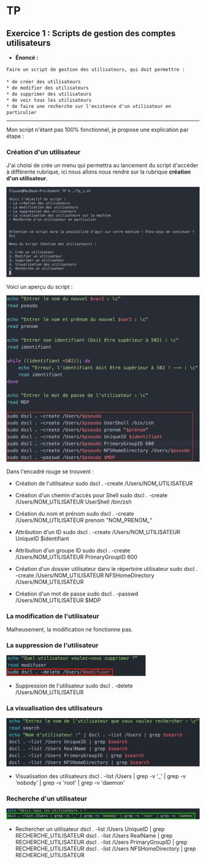 # TP

## Exercice 1 : Scripts de gestion des comptes utilisateurs

* **Énoncé :**

```
Faire un script de gestion des utilisateurs, qui doit permettre :

* de créer des utilisateurs
* de modifier des utilisateurs
* de supprimer des utilisateurs
* de voir tous les utilisateurs
* de faire une recherche sur l'existence d'un utilisateur en particulier
```
-----------------

Mon script n'étant pas 100% fonctionnel, je propose une explication par étape :

### Création d'un utilisateur

J'ai choisi de crée un menu qui permettra au lancement du script d'accéder à différente rubrique, ici nous allons nous rendre sur la rubrique **création d'un utilisateur**.

![Tp1_0](https://github.com/ByMSRT/Shell/blob/main/Images/Tp1_0.png)

Voici un aperçu du script : 

![Tp1_1](https://github.com/ByMSRT/Shell/blob/main/Images/Tp1_1.png)


Dans l'encadré rouge se trouvent :

* Création de l'utilisateur
        sudo dscl . -create /Users/NOM_UTILISATEUR

* Création d'un chemin d'accès pour Shell
        sudo dscl . -create /Users/NOM_UTILISATEUR UserShell /bin/zsh

* Création du nom et prénom
        sudo dscl . -create /Users/NOM_UTILISATEUR prenom "NOM_PRENOM_"

* Attribution d'un ID
        sudo dscl . -create /Users/NOM_UTILISATEUR UniqueID $identifiant

* Attribution d'un groupe ID
        sudo dscl . -create /Users/NOM_UTILISATEUR PrimaryGroupID 600

* Création d'un dossier utilisateur dans le répertoire utilisateur
        sudo dscl . -create /Users/NOM_UTILISATEUR NFSHomeDirectory /Users/NOM_UTILISATEUR

* Création d'un mot de passe
        sudo dscl . -passwd /Users/NOM_UTILISATEUR $MDP


### La modification de l'utilisateur

Malheusement, la modification ne fonctionne pas.

### La suppression de l'utilisateur

![Tp1_2](https://github.com/ByMSRT/Shell/blob/main/Images/Tp1_2.png)

* Suppression de l'utilisateur 
        sudo dscl . -delete /Users/NOM_UTILISATEUR

### La visualisation des utilisateurs

![Tp1_3](https://github.com/ByMSRT/Shell/blob/main/Images/Tp1_3.png)

* Visualisation des utilisateurs
        dscl . -list /Users | grep -v '_' | grep -v 'nobody' | grep -v 'root' | grep -v 'daemon'

### Recherche d'un utilisateur

![Tp1_4](https://github.com/ByMSRT/Shell/blob/main/Images/Tp1_4.png)

* Rechercher un utilisateur
        dscl . -list /Users UniqueID | grep RECHERCHE_UTILISATEUR
        dscl . -list /Users RealName | grep RECHERCHE_UTILISATEUR
        dscl . -list /Users PrimaryGroupID | grep RECHERCHE_UTILISATEUR
        dscl . -list /Users NFSHomeDirectory | grep RECHERCHE_UTILISATEUR
